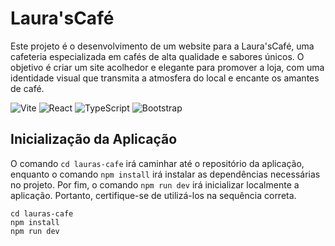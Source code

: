 # Laura'sCafé
Este projeto é o desenvolvimento de um website para a Laura'sCafé, uma cafeteria especializada em cafés de alta qualidade e sabores únicos. O objetivo é criar um site acolhedor e elegante para promover a loja, com uma identidade visual que transmita a atmosfera do local e encante os amantes de café.

![Vite](https://img.shields.io/badge/Vite-646CFF?style=for-the-badge&logo=vite&logoColor=white)
![React](https://img.shields.io/badge/React-20232A?style=for-the-badge&logo=react&logoColor=61DAFB)
![TypeScript](https://img.shields.io/badge/TypeScript-007ACC?style=for-the-badge&logo=typescript&logoColor=white)
![Bootstrap](https://img.shields.io/badge/Bootstrap-563D7C?style=for-the-badge&logo=bootstrap&logoColor=white)


## Inicialização da Aplicação
O comando `cd lauras-cafe` irá caminhar até o repositório da aplicação, enquanto o comando `npm install` irá instalar as dependências necessárias no projeto. Por fim, o comando `npm run dev` irá inicializar localmente a aplicação. Portanto, certifique-se de utilizá-los na sequência correta.

```
cd lauras-cafe
npm install
npm run dev

```

